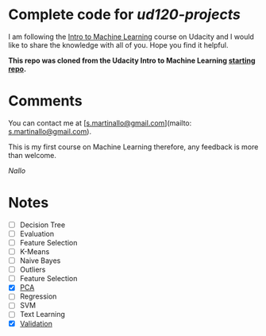 Complete code for _ud120-projects_
==================================

I am following the [Intro to Machine Learning](https://classroom.udacity.com/courses/ud120)
course on Udacity and I would like to share the knowledge with all of you. Hope you find it helpful.

**This repo was cloned from the Udacity Intro to Machine Learning [starting repo](https://github.com/udacity/ud120-projects.git).**

Comments
========

You can contact me at [s.martinallo@gmail.com](mailto: s.martinallo@gmail.com).

This is my first course on Machine Learning therefore, any feedback is more than welcome.

_Nallo_

Notes
=====

- [ ] Decision Tree
- [ ] Evaluation
- [ ] Feature Selection
- [ ] K-Means
- [ ] Naive Bayes
- [ ] Outliers
- [ ] Feature Selection
- [x] [PCA](pca)
- [ ] Regression
- [ ] SVM
- [ ] Text Learning
- [x] [Validation](validation/)

